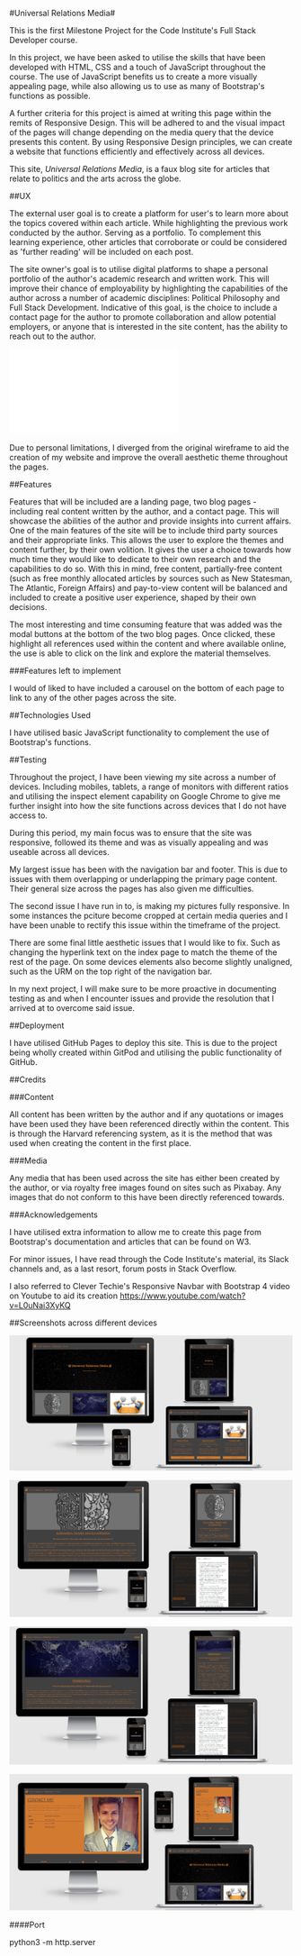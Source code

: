 #Universal Relations Media#

This is the first Milestone Project for the 
Code Institute's Full Stack Developer course.

In this project, we have been asked to utilise the 
skills that have been developed with HTML, CSS and 
a touch of JavaScript throughout the course. The use 
of JavaScript benefits us to create a more visually 
appealing page, while also allowing us to use as 
many of Bootstrap's functions as possible.

A further criteria for this project is aimed at writing
this page within the remits of Responsive Design. This 
will be adhered to and the visual impact of the pages 
will change depending on the media query that the 
device presents this content. By using Responsive Design 
principles, we can create a website that functions
efficiently and effectively across all devices.

This site, *Universal Relations Media*, is a faux 
blog site for articles that relate to politics and the 
arts across the globe.

##UX

The external user goal is to create a platform for user's 
to learn more about the topics covered within each article.
While highlighting the previous work conducted by the author.
Serving as a portfolio. 
To complement this learning experience, other articles that 
corroborate or could be considered as 'further reading' will 
be included on each post.

The site owner's goal is to utilise digital platforms to 
shape a personal portfolio of the author's academic research
and written work. This will improve their chance of employability
by highlighting the capabilities of the author across a 
number of academic disciplines: Political Philosophy and 
Full Stack Development. Indicative of this goal, is the 
choice to include a contact page for the author to promote 
collaboration and allow potential employers, or anyone that 
is interested in the site content, has the ability to reach 
out to the author.

![Wireframe](assets/images/wireframe.pdf)

Due to personal limitations, I diverged from the original wireframe
to aid the creation of my website and improve the overall aesthetic
theme throughout the pages.

##Features

Features that will be included are a landing page, two
blog pages - including real content written by the author, and a
contact page. This will showcase the abilities of the author
and provide insights into current affairs. One of the main
features of the site will be to include third party sources 
and their appropriate links. This allows the user to explore
the themes and content further, by their own volition. It
gives the user a choice towards how much time they would
like to dedicate to their own research and the capabilities
to do so. With this in mind, free content, partially-free
content (such as free monthly allocated articles by sources
such as New Statesman, The Atlantic, Foreign Affairs) and 
pay-to-view content will be balanced and included to create
a positive user experience, shaped by their own decisions. 

The most interesting and time consuming feature that was added
was the modal buttons at the bottom of the two blog pages.
Once clicked, these highlight all references used within the
content and where available online, the use is able to click
on the link and explore the material themselves.

###Features left to implement

I would of liked to have included a carousel on the bottom
of each page to link to any of the other pages across the
site.

##Technologies Used

I have utilised basic JavaScript functionality to complement
the use of Bootstrap's functions.

##Testing

Throughout the project, I have been viewing my site across a
number of devices. Including mobiles, tablets, a range of monitors
with different ratios and utilising the inspect element capability 
on Google Chrome to give me further insight into how the site 
functions across devices that I do not have access to.

During this period, my main focus was to ensure that the site 
was responsive, followed its theme and was as visually appealing
and was useable across all devices.

My largest issue has been with the navigation bar and footer.
This is due to issues with them overlapping or underlapping
the primary page content. Their general size across the pages
has also given me difficulties.

The second issue I have run in to, is making my pictures fully 
responsive. In some instances the pciture become cropped at certain
media queries and I have been unable to rectify this issue within
the timeframe of the project.

There are some final little aesthetic issues that I would like to fix.
Such as changing the hyperlink text on the index page to match
the theme of the rest of the page. On some devices elements also become 
slightly unaligned, such as the URM on the top right of the navigation
bar.

In my next project, I will make sure to be more proactive in documenting
testing as and when I encounter issues and provide the resolution that
I arrived at to overcome said issue.

##Deployment

I have utilised GitHub Pages to deploy this site.
This is due to the project being wholly created within GitPod and
utilising the public functionality of GitHub.

##Credits

###Content

All content has been written by the author and if any quotations or
images have been used they have been referenced directly within the 
content. This is through the Harvard referencing system, as it is the
method that was used when creating the content in the first place.

###Media

Any media that has been used across the site has either been created by
the author, or via royalty free images found on sites such as Pixabay.
Any images that do not conform to this have been directly referenced 
towards.

###Acknowledgements

I have utilised extra information to allow me to create this page from
Bootstrap's documentation and articles that can be found on W3. 

For minor issues, I have read through the Code Institute's material, 
its Slack channels and, as a last resort, forum posts in Stack Overflow.

I also referred to Clever Techie's Responsive Navbar with Bootstrap 4
video on Youtube to aid its creation https://www.youtube.com/watch?v=L0uNai3XyKQ

##Screenshots across different devices

![Homepage](assets/images/resphmpg.png)

![Automation Blog](assets/images/respauto.png)

![Globalisation Blog](assets/images/respglob.png)

![Contact Page](assets/images/respcont.png)

####Port

python3 -m http.server